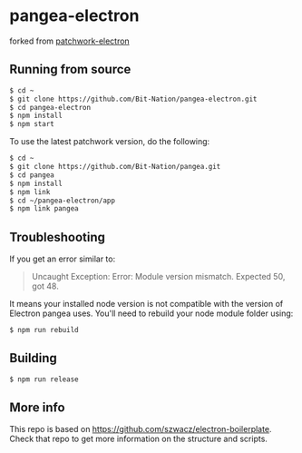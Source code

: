 pangea-electron
==============

forked from [patchwork-electron](https://github.com/ssbc/patchwork-electron)

## Running from source

```bash
$ cd ~
$ git clone https://github.com/Bit-Nation/pangea-electron.git
$ cd pangea-electron
$ npm install
$ npm start
```

To use the latest patchwork version, do the following:

```bash
$ cd ~
$ git clone https://github.com/Bit-Nation/pangea.git
$ cd pangea
$ npm install
$ npm link
$ cd ~/pangea-electron/app
$ npm link pangea
```

## Troubleshooting

If you get an error similar to:

> Uncaught Exception:
> Error: Module version mismatch. Expected 50, got 48.

It means your installed node version is not compatible with the version of Electron pangea uses. You'll need to rebuild your node module folder using:

```bash
$ npm run rebuild
```

## Building

```bash
$ npm run release
```

## More info

This repo is based on https://github.com/szwacz/electron-boilerplate.
Check that repo to get more information on the structure and scripts.
